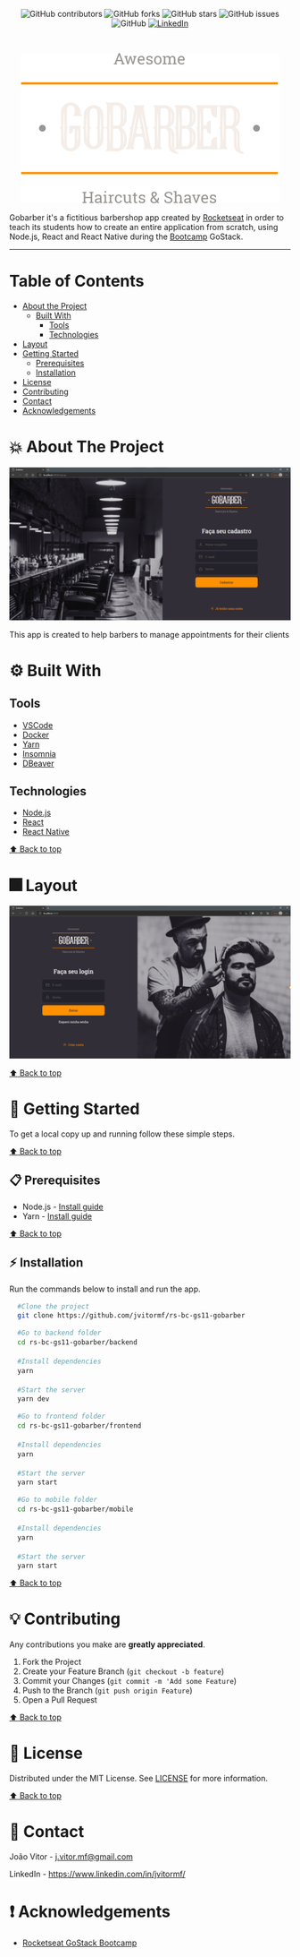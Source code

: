 <!-- BADGES -->
<p align="center">
  <img alt="GitHub contributors" src="https://img.shields.io/github/contributors/jvitormf/rs-bc-gs11-gobarber?color=green">
  <img alt="GitHub forks" src="https://img.shields.io/github/forks/jvitormf/rs-bc-gs11-gobarber">
  <img alt="GitHub stars" src="https://img.shields.io/github/stars/jvitormf/rs-bc-gs11-gobarber">
  <img alt="GitHub issues" src="https://img.shields.io/github/issues/jvitormf/rs-bc-gs11-gobarber">
  <img alt="GitHub" src="https://img.shields.io/github/license/jvitormf/rs-bc-gs11-gobarber">
  <a href="https://www.linkedin.com/in/jvitormf/">
    <img alt="LinkedIn" src="https://img.shields.io/badge/-LinkedIn-black.svg?style=flat&logo=linkedin&colorB=555">
  </a>
</p>
<br/>

<!-- PROJECT LOGO -->
<p align="center">
  <a href="https://github.com/jvitormf/rs-bc-gs11-gobarber">
     <img src=".github/logo.svg" alt="Logo">
  </a>

Gobarber it's a fictitious barbershop app created by [Rocketseat](https://rocketseat.com.br/) in order to teach its students how to create an entire application from scratch, using Node.js, React and React Native during the [Bootcamp](https://rocketseat.com.br/gostack) GoStack.
</p>

***

<!-- TABLE OF CONTENTS -->
# Table of Contents
* [About the Project](#boom-about-the-project)
  * [Built With](#gear-built-with)
    * [Tools](#tools)
    * [Technologies](#Technologies)
* [Layout](#fireworks-layout)
* [Getting Started](#rocket-getting-started)
  * [Prerequisites](#clipboard-prerequisites)
  * [Installation](#zap-installation)
* [License](#memo-license)
* [Contributing](#bulb-contributing)
* [Contact](#e-mail-contact)
* [Acknowledgements](#exclamation-acknowledgements)
<!-- * [Usage](#usage)
* [Roadmap](#arrows_clockwise-roadmap) -->

<!-- ABOUT THE PROJECT -->
# :boom: About The Project

<!-- Project image -->
<img src=".github/ss1.png" alt="Gobarber">
<p>
  This app is created to help barbers to manage appointments for their clients
</p>


# :gear: Built With
  ## Tools
  * [VSCode](https://code.visualstudio.com/)
  * [Docker](https://www.docker.com/)
  * [Yarn](https://yarnpkg.com/)
  * [Insomnia](https://insomnia.rest/)
  * [DBeaver](https://dbeaver.io/)

  ## Technologies
  * [Node.js](https://nodejs.org/)
  * [React](https://reactjs.org/)
  * [React Native](https://reactnative.dev/)

  [:arrow_up: Back to top](#table-of-Contents)


  # :fireworks: Layout
<!-- * Click [here](https://www.figma.com/file/cg1MIzSRRss8ggpypQbmdD/AluraQuiz?node-id=0%3A1) to see the web layout of this app. -->

<!-- <img src=".github/ss1.png" alt="Gobarber"> -->
<img src=".github/ss2.png" alt="Gobarber">

[:arrow_up: Back to top](#table-of-Contents)

<!-- GETTING STARTED -->
# :rocket: Getting Started

To get a local copy up and running follow these simple steps.

[:arrow_up: Back to top](#table-of-Contents)

## :clipboard: Prerequisites

* Node.js - [Install guide](https://nodejs.org/en/download/package-manager/)
* Yarn - [Install guide](https://classic.yarnpkg.com/en/docs/install/)

[:arrow_up: Back to top](#table-of-Contents)

## :zap: Installation
Run the commands below to install and run the app.
  ```sh
    #Clone the project
    git clone https://github.com/jvitormf/rs-bc-gs11-gobarber
  ```

  ```sh
    #Go to backend folder
    cd rs-bc-gs11-gobarber/backend

    #Install dependencies
    yarn

    #Start the server
    yarn dev
   ```
  ```sh
    #Go to frontend folder
    cd rs-bc-gs11-gobarber/frontend

    #Install dependencies
    yarn

    #Start the server
    yarn start
   ```
  ```sh
    #Go to mobile folder
    cd rs-bc-gs11-gobarber/mobile

    #Install dependencies
    yarn

    #Start the server
    yarn start
   ```

[:arrow_up: Back to top](#table-of-Contents)

<!-- CONTRIBUTING -->
# :bulb: Contributing

Any contributions you make are **greatly appreciated**.

1. Fork the Project
2. Create your Feature Branch (`git checkout -b feature`)
3. Commit your Changes (`git commit -m 'Add some Feature`)
4. Push to the Branch (`git push origin Feature`)
5. Open a Pull Request

[:arrow_up: Back to top](#table-of-Contents)

<!-- USAGE EXAMPLES -->
<!-- # Usage

Use this space to show useful examples of how a project can be used. Additional screenshots, code examples and demos work well in this space. You may also link to more resources.

_For more examples, please refer to the [Documentation](https://example.com)_ -->


<!-- LICENSE -->
# :memo: License

Distributed under the MIT License. See [LICENSE](LICENSE.md) for more information.

[:arrow_up: Back to top](#table-of-Contents)


<!-- CONTACT -->
# :e-mail: Contact

João Vitor - <j.vitor.mf@gmail.com>

LinkedIn - <https://www.linkedin.com/in/jvitormf/>


<!-- ACKNOWLEDGEMENTS -->
# :exclamation: Acknowledgements

* [Rocketseat GoStack Bootcamp](https://rocketseat.com.br/gostack)
